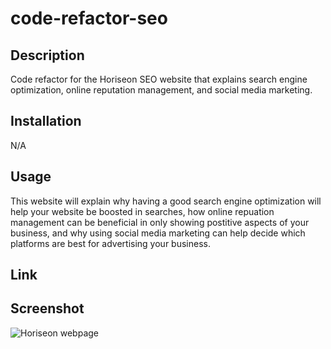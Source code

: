 # code-refactor-seo
## Description
Code refactor for the Horiseon SEO website that explains search engine optimization, online reputation management, and social media marketing. 
## Installation
N/A
## Usage 
This website will explain why having a good search engine optimization will help your website be boosted in searches, how online repuation management can be beneficial in only showing postitive aspects of your business, and why using social media marketing can help decide which platforms are best for advertising your business.
## Link 

## Screenshot
![Horiseon webpage](https://user-images.githubusercontent.com/129688536/232621054-0c72f875-1ce0-495c-8f0a-d3dd0047c8de.png)